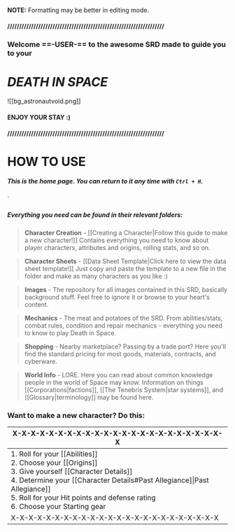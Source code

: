  **NOTE:** Formatting may be better in editing mode.
#### //////////////////////////////////////////////////////////////////
### Welcome ==-USER-== to the awesome SRD made to guide you to your
#                   *DEATH IN SPACE*

![[bg_astronautvoid.png]]

####                        ENJOY YOUR STAY :)

#### //////////////////////////////////////////////////////////////////


# HOW TO USE

##### This is the home page. You can return to it any time with `Ctrl + H`.
`
##### Everything you need can be found in their relevant folders:

> **Character Creation** - [[Creating a Character|Follow this guide to make a new character!]] Contains everything you need to know about player characters, attributes and origins, rolling stats, and so on.


> **Character Sheets** - [[Data Sheet Template|Click here to view the data sheet template!]] Just copy and paste the template to a new file in the folder and make as many characters as you like :)


> **Images** - The repository for all images contained in this SRD, basically background stuff. Feel free to ignore it or browse to your heart's content.


> **Mechanics** - The meat and potatoes of the SRD. From abilities/stats, combat rules, condition and repair mechanics - everything you need to know to play Death in Space.


> **Shopping** - Nearby marketplace? Passing by a trade port? Here you'll find the standard pricing for most goods, materials, contracts, and cyberware.


> **World Info** - LORE. Here you can read about common knowledge people in the world of Space may know. Information on things [[Corporations|factions]], [[The Tenebris System|star systems]], and [[Glossary|terminology]] may be found here.




### Want to make a new character? Do this:

| X-X-X-X-X-X-X-X-X-X-X-X-X-X-X-X-X-X-X-X-X-X-X-X                                                                                                                                                                                                                       |
| --------------------------------------------------------------------------------------------------------------------------------------------------------------------------------------------------------------------------------------------------------------------- |
| 1. Roll for your [[Abilities]]<br>2. Choose your [[Origins]]<br>3. Give yourself [[Character Details]]<br>4. Determine your [[Character Details#Past Allegiance]\|Past Allegiance]]<br>5. Roll for your Hit points and defense rating<br>6. Choose your Starting gear |
| X-X-X-X-X-X-X-X-X-X-X-X-X-X-X-X-X-X-X-X-X-X-X-X                                                                                                                                                                                                                       |



